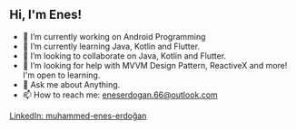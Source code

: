 <h2> Hi, I'm Enes!</h2>

- 🔭 I’m currently working on Android Programming 
- 🌱 I’m currently learning Java, Kotlin and Flutter.
- 👯 I’m looking to collaborate on Java, Kotlin and Flutter.
- 🤔 I’m looking for help with MVVM Design Pattern, ReactiveX and more! I'm open to learning.
- 💬 Ask me about Anything.
- 📫 How to reach me: eneserdogan.66@outlook.com


[LinkedIn: muhammed-enes-erdoğan](https://www.linkedin.com/in/muhammed-enes-erdoğan/)

